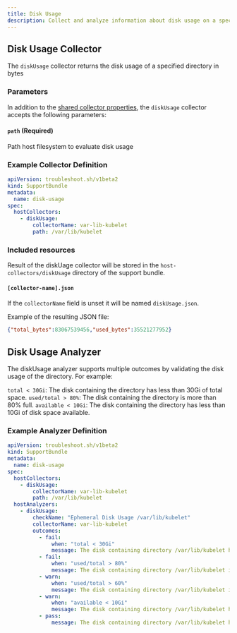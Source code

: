 ```yaml
---
title: Disk Usage
description: Collect and analyze information about disk usage on a specified path
---
```


## Disk Usage Collector

The `diskUsage` collector returns the disk usage of a specified directory in bytes

### Parameters

In addition to the [shared collector properties](/collect/collectors/#shared-properties), the `diskUsage` collector accepts the following parameters:

#### `path` (Required)
Path host filesystem to evaluate disk usage

### Example Collector Definition

```yaml
apiVersion: troubleshoot.sh/v1beta2
kind: SupportBundle
metadata:
  name: disk-usage
spec:
  hostCollectors:
    - diskUsage:
        collectorName: var-lib-kubelet
        path: /var/lib/kubelet
```

### Included resources

Result of the diskUage collector will be stored in the `host-collectors/diskUsage` directory of the support bundle.

#### `[collector-name].json`

If the `collectorName` field is unset it will be named `diskUsage.json`.

Example of the resulting JSON file:

```json
{"total_bytes":83067539456,"used_bytes":35521277952}
```

## Disk Usage Analyzer

The diskUsage analyzer supports multiple outcomes by validating the disk usage of the directory. For example:

`total < 30Gi`: The disk containing the directory has less than 30Gi of total space.
`used/total > 80%`: The disk containing the directory is more than 80% full.
`available < 10Gi`: The disk containing the directory has less than 10Gi of disk space available.

### Example Analyzer Definition

```yaml
apiVersion: troubleshoot.sh/v1beta2
kind: SupportBundle
metadata:
  name: disk-usage
spec:
  hostCollectors:
    - diskUsage:
        collectorName: var-lib-kubelet
        path: /var/lib/kubelet
  hostAnalyzers:
    - diskUsage:
        checkName: "Ephemeral Disk Usage /var/lib/kubelet"
        collectorName: var-lib-kubelet
        outcomes:
          - fail:
              when: "total < 30Gi"
              message: The disk containing directory /var/lib/kubelet has less than 30Gi of total space
          - fail:
              when: "used/total > 80%"
              message: The disk containing directory /var/lib/kubelet is more than 80% full
          - warn:
              when: "used/total > 60%"
              message: The disk containing directory /var/lib/kubelet is more than 60% full
          - warn:
              when: "available < 10Gi"
              message: The disk containing directory /var/lib/kubelet has less than 10Gi of disk space available
          - pass:
              message: The disk containing directory /var/lib/kubelet has at least 30Gi of total space, has at least 10Gi of disk space available, and is less than 60% full
```

